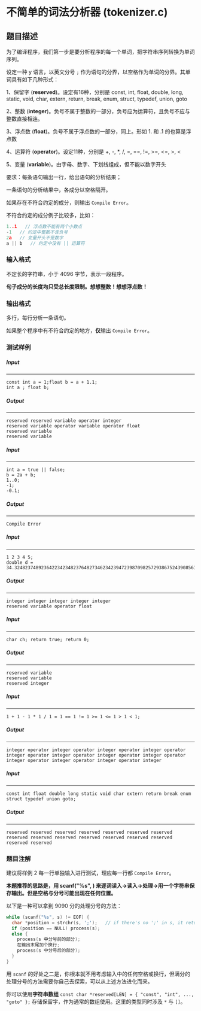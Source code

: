 # 不简单的词法分析器 (tokenizer.c)

## 题目描述

为了编译程序，我们第一步是要分析程序的每一个单词，把字符串序列转换为单词序列。

设定一种 y 语言，以英文分号 `;` 作为语句的分界，以空格作为单词的分界。其单词具有如下几种形式：

1、保留字 (**reserved**)。设定有16种，分别是 const, int, float, double, long, static, void, char, extern, return, break, enum, struct, typedef, union, goto

2、整数 (**integer**)。负号不属于整数的一部分，负号应为运算符，且负号不应与整数直接相连。

3、浮点数 (**float**)。负号不属于浮点数的一部分，同上。形如 1. 和 .1 的也算是浮点数

4、运算符 (**operator**)。设定11种，分别是 +, -, *, /, =, ==, !=, >=, <=, >, <

5、变量 (**variable**)。由字母、数字、下划线组成，但不能以数字开头

要求：每条语句输出一行，给出语句的分析结果；

一条语句的分析结果中，各成分以空格隔开。

如果存在不符合约定的成分，则输出 `Compile Error`。

不符合约定的成分例子比较多，比如：

```cpp
1..1   // 浮点数不能有两个小数点
-1   // 约定中整数不含负号
2a   // 变量开头不是数字
a || b   // 约定中没有 || 运算符
```

### 输入格式

不定长的字符串，小于 4096 字节，表示一段程序。

**句子成分的长度均只受总长度限制。想想整数！想想浮点数！**

### 输出格式

多行，每行分析一条语句。

如果整个程序中有不符合约定的地方，**仅**输出 `Compile Error`。

### 测试样例

##### Input

------

```
const int a = 1;float b = a + 1.1;
int a ; float b;
```

##### Output

------

```
reserved reserved variable operator integer
reserved variable operator variable operator float
reserved variable
reserved variable
```

##### Input

------

```
int a = true || false;
b = 2a + b;
1..0;
-1;
-0.1;
```

##### Output

------

```
Compile Error
```

##### Input

------

```
1 2 3 4 5;
double d = 34.324823748923642234234823764827346234239472398709825729386752439085610198236740584635092843;
```

##### Output

------

```
integer integer integer integer integer
reserved variable operator float
```

##### Input

------

```
char ch; return true; return 0;
```

##### Output

------

```
reserved variable
reserved variable
reserved integer
```

##### Input

------

```
1 + 1 - 1 * 1 / 1 = 1 == 1 != 1 >= 1 <= 1 > 1 < 1;
```

##### Output

------

```
integer operator integer operator integer operator integer operator integer operator integer operator integer operator integer operator integer operator integer operator integer operator integer
```

##### Input

------

```
const int float double long static void char extern return break enum struct typedef union goto;
```

##### Output

------

```
reserved reserved reserved reserved reserved reserved reserved reserved reserved reserved reserved reserved reserved reserved reserved reserved
```

### 题目注解

建议将样例 2 每一行单独输入进行测试，理应每一行都 `Compile Error`。

**本题推荐的思路是，用 scanf("%s", ) 来逐词读入->读入->处理->用一个字符串保存输出。但是空格与分号可能出现在任何位置。**

以下是一种可以拿到 9090 分的处理分号的方法：

```c
while (scanf("%s", s) != EOF) {
  char *position = strchr(s, ';');   // if there's no ';' in s, it returns NULL.
  if (position == NULL) process(s);
  else {
    process(s 中分号前的部分);
    在输出末尾加个换行;
    process(s 中分号后的部分);
  }
}
```

用 `scanf` 的好处之二是，你根本就不用考虑输入中的任何空格或换行，但满分的处理分号的方法需要你自己去探索，可以从上述方法进化而来。

你可以使用**字符串数组** `const char *reserved[LEN] = { "const", "int", ..., "goto" };` 存储保留字，作为通常的数组使用。这里的类型同时涉及 `*` 与 `[]`。

